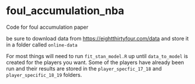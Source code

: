 # foul_accumulation_nba
Code for foul accumulation paper

be sure to download data from https://eightthirtyfour.com/data and store it in a folder called  `online-data`

For most things will need to run `fit_stan_model.R` up until `data_to_model` is created for the players you want. Some of the players have already been run and their results are stored in the `player_specfic_17_18` and `player_specific_18_19` folders.
